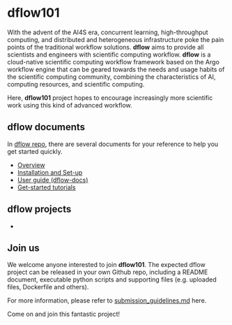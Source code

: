 # dflow101
With the advent of the AI4S era, concurrent learning, high-throughput computing, and distributed and heterogeneous infrastructure poke the pain points of the traditional workflow solutions. **dflow** aims to provide all scientists and engineers with scientific computing workflow. **dflow** is a cloud-native scientific computing workflow framework based on the Argo workflow engine that can be geared towards the needs and usage habits of the scientific computing community, combining the characteristics of AI, computing resources, and scientific computing.

Here, **dflow101** project hopes to encourage increasingly more scientific work using this kind of advanced workflow. 

## dflow documents
In [dflow repo](https://github.com/deepmodeling/dflow), there are several documents for your reference to help you get started quickly.
- [Overview](https://github.com/deepmodeling/dflow#1--overview)
- [Installation and Set-up](https://github.com/deepmodeling/dflow/tree/master/scripts)
- [User guide (dflow-docs)](https://github.com/deepmodeling/dflow#UserGuide)
- [Get-started tutorials](https://github.com/deepmodeling/dflow/tree/master/tutorials)

## dflow projects
- 

## Join us
We welcome anyone interested to join **dflow101**. The expected dflow project can be released in your own Github repo, including a README document, executable python scripts and supporting files (e.g. uploaded files, Dockerfile and others). 

For more information, please refer to  [submission_guidelines.md](https://github.com/veritas496/dflow101/blob/main/submission_guidelines.md) here.

Come on and join this fantastic project!


